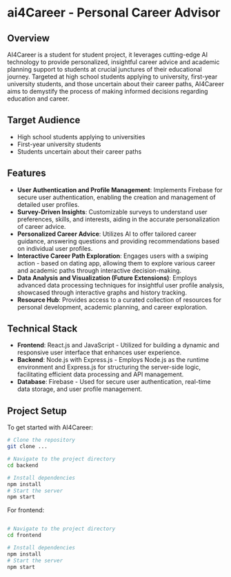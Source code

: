 # ai4Career - Personal Career Advisor

## Overview

AI4Career is a student for student project, it leverages cutting-edge AI technology to provide personalized, insightful career advice and academic planning support to students at crucial junctures of their educational journey. Targeted at high school students applying to university, first-year university students, and those uncertain about their career paths, AI4Career aims to demystify the process of making informed decisions regarding education and career.

## Target Audience

- High school students applying to universities
- First-year university students
- Students uncertain about their career paths

## Features

- **User Authentication and Profile Management**: Implements Firebase for secure user authentication, enabling the creation and management of detailed user profiles.
- **Survey-Driven Insights**: Customizable surveys to understand user preferences, skills, and interests, aiding in the accurate personalization of career advice.
- **Personalized Career Advice**: Utilizes AI to offer tailored career guidance, answering questions and providing recommendations based on individual user profiles.
- **Interactive Career Path Exploration**: Engages users with a swiping action - based on dating app, allowing them to explore various career and academic paths through interactive decision-making.
- **Data Analysis and Visualization (Future Extensions)**: Employs advanced data processing techniques for insightful user profile analysis, showcased through interactive graphs and history tracking.
- **Resource Hub**: Provides access to a curated collection of resources for personal development, academic planning, and career exploration.

## Technical Stack

- **Frontend**: React.js and JavaScript - Utilized for building a dynamic and responsive user interface that enhances user experience.
- **Backend**: Node.js with Express.js - Employs Node.js as the runtime environment and Express.js for structuring the server-side logic, facilitating efficient data processing and API management.
- **Database**: Firebase - Used for secure user authentication, real-time data storage, and user profile management.

## Project Setup

To get started with AI4Career:

```bash
# Clone the repository
git clone ...

# Navigate to the project directory
cd backend

# Install dependencies 
npm install
# Start the server 
npm start
```
For frontend:
```bash

# Navigate to the project directory
cd frontend

# Install dependencies 
npm install
# Start the server 
npm start
```


